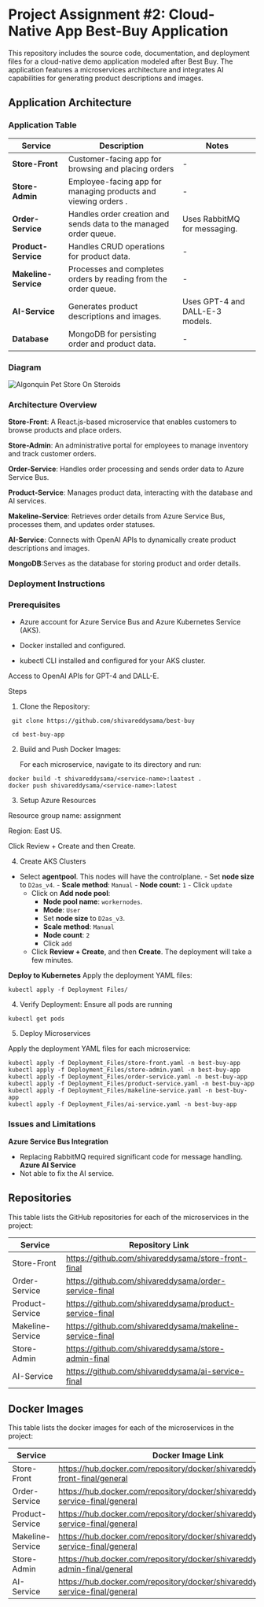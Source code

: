# Project Assignment #2: Cloud-Native App Best-Buy Application

This repository includes the source code, documentation, and deployment files for a cloud-native demo application modeled after Best Buy. The application features a microservices architecture and integrates AI capabilities for generating product descriptions and images.
## Application Architecture

### Application Table

| Service              | Description                                                       | Notes                           |
| -------------------- | ----------------------------------------------------------------- | ------------------------------- |
| **Store-Front**      | Customer-facing app for browsing and placing orders              | -                               |
| **Store-Admin**      | Employee-facing app for managing products and viewing orders .    | -                               |
| **Order-Service**    | Handles order creation and sends data to the managed order queue. | Uses RabbitMQ for messaging.    |
| **Product-Service**  | Handles CRUD operations for product data.                         | -                               |
| **Makeline-Service** | Processes and completes orders by reading from the order queue.   | -                               |
| **AI-Service**       | Generates product descriptions and images.                        | Uses GPT-4 and DALL-E-3 models. |
| **Database**         | MongoDB for persisting order and product data.                    | -                               |


### Diagram

![Algonquin Pet Store On Steroids](https://github.com/user-attachments/assets/ca65182d-4497-4cb0-9125-ce32c821e4aa)

### Architecture Overview

**Store-Front**: A React.js-based microservice that enables customers to browse products and place orders.

**Store-Admin**: An administrative portal for employees to manage inventory and track customer orders.

**Order-Service**: Handles order processing and sends order data to Azure Service Bus.

**Product-Service**: Manages product data, interacting with the database and AI services.

**Makeline-Service**: Retrieves order details from Azure Service Bus, processes them, and updates order statuses.

**AI-Service**:  Connects with OpenAI APIs to dynamically create product descriptions and images.

**MongoDB**:Serves as the database for storing product and order details.


### Deployment Instructions

### Prerequisites

* Azure account for Azure Service Bus and Azure Kubernetes Service (AKS).

* Docker installed and configured.

* kubectl CLI installed and configured for your AKS cluster.

Access to OpenAI APIs for GPT-4 and DALL-E.

Steps

1. Clone the Repository:
```
 git clone https://github.com/shivareddysama/best-buy
 ```
```
 cd best-buy-app
```
2. Build and Push Docker Images:

   For each microservice, navigate to its directory and run:
```
docker build -t shivareddysama/<service-name>:laatest .
docker push shivareddysama/<service-name>:latest
```
3. Setup Azure Resources

Resource group name: assignment

Region: East US.

Click Review + Create and then Create.

4. Create AKS Clusters

- Select **agentpool**. This nodes will have the controlplane.
        - Set **node size** to `D2as_v4`.
        - **Scale method**: `Manual`
        - **Node count**: `1`
        - Click `update`
     - Click on **Add node pool**:
        - **Node pool name**: `workernodes`.
        - **Mode**: `User` 
        - Set **node size** to `D2as_v3`.
        - **Scale method**: `Manual`
        - **Node count**: `2`
        - Click `add`
   - Click **Review + Create**, and then **Create**. The deployment will take a few minutes.

**Deploy to Kubernetes** Apply the deployment YAML files:
```
kubectl apply -f Deployment Files/
 ```

4. Verify Deployment:
   Ensure all pods are running
```
kubectl get pods
```
5. Deploy Microservices

Apply the deployment YAML files for each microservice:

```
kubectl apply -f Deployment_Files/store-front.yaml -n best-buy-app
kubectl apply -f Deployment_Files/store-admin.yaml -n best-buy-app
kubectl apply -f Deployment_Files/order-service.yaml -n best-buy-app
kubectl apply -f Deployment_Files/product-service.yaml -n best-buy-app
kubectl apply -f Deployment_Files/makeline-service.yaml -n best-buy-app
kubectl apply -f Deployment_Files/ai-service.yaml -n best-buy-app

```
### Issues and Limitations
**Azure Service Bus Integration**
   - Replacing RabbitMQ required significant code for message handling.
**Azure AI Service**
   - Not able to fix the AI service.


## Repositories
This table lists the GitHub repositories for each of the microservices in the project:

| **Service**        | **Repository Link**                          |
|--------------------|----------------------------------------------|
| Store-Front        | https://github.com/shivareddysama/store-front-final |
| Order-Service      |https://github.com/shivareddysama/order-service-final |
| Product-Service    |https://github.com/shivareddysama/product-service-final |
| Makeline-Service   | https://github.com/shivareddysama/makeline-service-final |
| Store-Admin        | https://github.com/shivareddysama/store-admin-final |
| AI-Service         | https://github.com/shivareddysama/ai-service-final |

## Docker Images
This table lists the docker images for each of the microservices in the project:

| **Service**        | **Docker Image Link**                          |
|--------------------|----------------------------------------------|
| Store-Front        | https://hub.docker.com/repository/docker/shivareddysama/store-front-final/general |
| Order-Service      | https://hub.docker.com/repository/docker/shivareddysama/order-service-final/general |
| Product-Service    | https://hub.docker.com/repository/docker/shivareddysama/product-service-final/general |
| Makeline-Service   |https://hub.docker.com/repository/docker/shivareddysama/makeline-service-final/general |
| Store-Admin        | https://hub.docker.com/repository/docker/shivareddysama/store-admin-final/general |
| AI-Service         | https://hub.docker.com/repository/docker/shivareddysama/ai-service-final/general |
